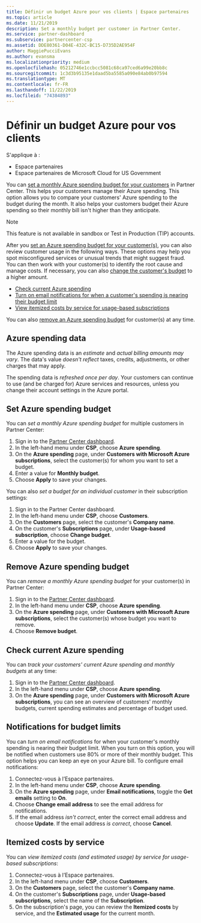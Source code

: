 ```yaml
---
title: Définir un budget Azure pour vos clients | Espace partenaires
ms.topic: article
ms.date: 11/21/2019
description: Set a monthly budget per customer in Partner Center.
ms.service: partner-dashboard
ms.subservice: partnercenter-csp
ms.assetid: DDE80361-D04E-432C-BC15-D735D2AE954F
author: MaggiePucciEvans
ms.author: evansma
ms.localizationpriority: medium
ms.openlocfilehash: 05212746e1ccbcc5081c68ca97ced6a99e20bb8c
ms.sourcegitcommit: 1c3d3b95135e1daad5ba5585a090e84ab0b97594
ms.translationtype: MT
ms.contentlocale: fr-FR
ms.lasthandoff: 11/22/2019
ms.locfileid: "74384893"
---
```

# <a name="set-an-azure-spending-budget-for-your-customers"></a>Définir un budget Azure pour vos clients

S'applique à :

- Espace partenaires
- Espace partenaires de Microsoft Cloud for US Government

You can [set a monthly Azure spending budget for your customers](#set-azure-spending-budget) in Partner Center. This helps your customers manage their Azure spending. This option allows you to compare your customers' Azure spending to the budget during the month. It also helps your customers budget their Azure spending so their monthly bill isn't higher than they anticipate.


> [!NOTE]  
> This feature is not available in sandbox or Test in Production (TIP) accounts.

After you [set an Azure spending budget for your customer(s)](#set-azure-spending-budget), you can also review customer usage in the following ways. These options may help you spot misconfigured services or unusual trends that might suggest fraud. You can then work with your customer(s) to identify the root cause and manage costs. If necessary, you can also [change the customer's budget](#set-azure-spending-budget) to a higher amount.

- [Check current Azure spending](#check-current-azure-spending)
- [Turn on email notifications for when a customer's spending is nearing their budget limit](#notifications-for-budget-limits)
- [View itemized costs by service for usage-based subscriptions](#itemized-costs-by-service)

You can also [remove an Azure spending budget](#remove-azure-spending-budget) for customer(s) at any time.

## <a name="azure-spending-data"></a>Azure spending data

The Azure spending data is an *estimate* and *actual billing amounts may vary*. The data's value *doesn't reflect* taxes, credits, adjustments, or other charges that may apply.

The spending data is *refreshed once per day*. Your customers can continue to use (and be charged for) Azure services and resources, unless you change their account settings in the Azure portal.

## <a name="set-azure-spending-budget"></a>Set Azure spending budget

You can *set a monthly Azure spending budget* for multiple customers in Partner Center:

1. Sign in to the [Partner Center dashboard](https://partner.microsoft.com/dashboard/).
2. In the left-hand menu under **CSP**, choose **Azure spending**.
3. On the **Azure spending** page, under **Customers with Microsoft Azure subscriptions**, select the customer(s) for whom you want to set a budget.
4. Enter a value for **Monthly budget**.
5. Choose **Apply** to save your changes.

You can also *set a budget for an individual customer* in their subscription settings:

1. Sign in to the Partner Center dashboard.
2. In the left-hand menu under **CSP**, choose **Customers**.
3. On the **Customers** page, select the customer's **Company name**.
4. On the customer's **Subscriptions** page, under **Usage-based subscription**, choose **Change budget**.
5. Enter a value for the budget.
6. Choose **Apply** to save your changes.

## <a name="remove-azure-spending-budget"></a>Remove Azure spending budget

You can *remove a monthly Azure spending budget* for your customer(s) in Partner Center:

1. Sign in to the [Partner Center dashboard](https://partner.microsoft.com/dashboard/).
2. In the left-hand menu under **CSP**, choose **Azure spending**.
3. On the **Azure spending** page, under **Customers with Microsoft Azure subscriptions**, select the customer(s) whose budget you want to remove.
4. Choose **Remove budget**.

## <a name="check-current-azure-spending"></a>Check current Azure spending

You can *track your customers' current Azure spending and monthly budgets* at any time:

1. Sign in to the [Partner Center dashboard](https://partner.microsoft.com/dashboard/).
2. In the left-hand menu under **CSP**, choose **Azure spending**.
3. On the **Azure spending** page, under **Customers with Microsoft Azure subscriptions**, you can see an overview of customers' monthly budgets, current spending estimates and percentage of budget used.

## <a name="notifications-for-budget-limits"></a>Notifications for budget limits

You can *turn on email notifications* for when your customer's monthly spending is nearing their budget limit. When you turn on this option, you will be notified when customers use 80% or more of their monthly budget. This option helps you can keep an eye on your Azure bill. To configure email notifications:

1. Connectez-vous à l’Espace partenaires.
2. In the left-hand menu under **CSP**, choose **Azure spending**.
3. On the **Azure spending** page, under **Email notifications**, toggle the **Get emails** setting to **On**.
4. Choose **Change email address** to see the email address for notifications.
5. If the email address *isn't correct*, enter the correct email address and choose **Update**. If the email address *is correct*, choose **Cancel**.

## <a name="itemized-costs-by-service"></a>Itemized costs by service

You can *view itemized costs (and estimated usage) by service for usage-based subscriptions*:

1. Connectez-vous à l’Espace partenaires.
2. In the left-hand menu under **CSP**, choose **Customers**.
3. On the **Customers** page, select the customer's **Company name**.
4. On the customer's **Subscriptions** page, under **Usage-based subscriptions**, select the name of the **Subscription**.
5. On the subscription's page, you can review the **Itemized costs** by service, and the **Estimated usage** for the current month.

